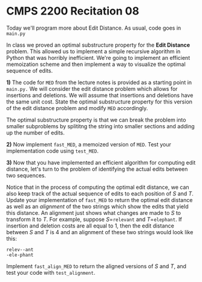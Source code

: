 # CMPS 2200  Recitation 08

Today we'll program more about Edit Distance. As usual, code goes in `main.py`


In class we proved an optimal substructure property for the **Edit
Distance** problem. This allowed us to implement a simple recursive
algorithm in Python that was horribly inefficient. We're going to
implement an efficient memoization scheme
and then implement a way to visualize the optimal sequence of edits.


**1)** The code for `MED` from the lecture notes is provided as a
  starting point in `main.py.` We will consider the edit distance problem which allows for insertions and
  deletions. We will assume that insertions and
  deletions have the same unit cost. State the optimal substructure property
  for this version of the edit distance problem and modify `MED` accordingly. 

  The optimal substructure property is that we can break the problem into smaller subproblems by splititng the string into smaller sections and adding up the number of edits.


**2)** Now implement `fast_MED`, a memoized version of `MED`. Test your implementation code using `test_MED`.


**3)** Now that you have implemented an efficient algorithm for
  computing edit distance, let's turn to the problem of identifying
  the actual edits between two sequences.

 Notice that in the process of computing the optimal edit
  distance, we can also keep track of the actual sequence of edits to
  each position of $S$ and $T$. Update your implementation of `fast_MED` to
  return the optimal edit distance as well as an *alignment* of the
  two strings which show the edits that yield this distance. An
  alignment just shows what changes are made to $S$ to transform it to
  $T$. For example, suppose $S$=`relevant` and $T$=`elephant`. If
  insertion and deletion costs are all equal to $1$, then the
  edit distance between $S$ and $T$ is 4 and an
  alignment of these two strings would look like this:

  `relev--ant`\
  `-ele-phant`

Implement `fast_align_MED` to return the aligned versions of $S$ and $T$,
and test your code with `test_alignment`.

